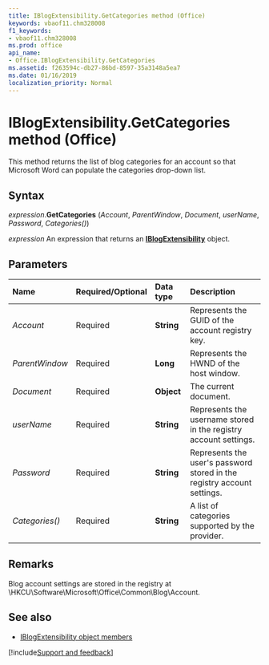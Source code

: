 ```yaml
---
title: IBlogExtensibility.GetCategories method (Office)
keywords: vbaof11.chm328008
f1_keywords:
- vbaof11.chm328008
ms.prod: office
api_name:
- Office.IBlogExtensibility.GetCategories
ms.assetid: f263594c-db27-86bd-8597-35a3148a5ea7
ms.date: 01/16/2019
localization_priority: Normal
---
```



# IBlogExtensibility.GetCategories method (Office)

This method returns the list of blog categories for an account so that Microsoft Word can populate the categories drop-down list.


## Syntax

_expression_.**GetCategories** (_Account_, _ParentWindow_, _Document_, _userName_, _Password_, _Categories()_)

_expression_ An expression that returns an **[IBlogExtensibility](Office.IBlogExtensibility.md)** object.


## Parameters

|Name|Required/Optional|Data type|Description|
|:-----|:-----|:-----|:-----|
| _Account_|Required|**String**|Represents the GUID of the account registry key. |
| _ParentWindow_|Required|**Long**|Represents the HWND of the host window.|
| _Document_|Required|**Object**|The current document.|
| _userName_|Required|**String**|Represents the username stored in the registry account settings.|
| _Password_|Required|**String**|Represents the user's password stored in the registry account settings.|
| _Categories()_|Required|**String**|A list of categories supported by the provider.|

## Remarks

Blog account settings are stored in the registry at \\HKCU\Software\Microsoft\Office\Common\Blog\Account.


## See also

- [IBlogExtensibility object members](overview/Library-Reference/iblogextensibility-members-office.md)

[!include[Support and feedback](~/includes/feedback-boilerplate.md)]